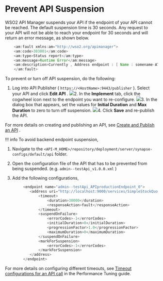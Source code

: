 # Prevent API Suspension

WSO2 API Manager suspends your API if the endpoint of your API cannot be reached. The default suspension time is 30 seconds. Any request to your API will not be able to reach your endpoint for 30 seconds and will return an error message, as shown below.

``` java
    <am:fault xmlns:am="http://wso2.org/apimanager">
    <am:code>303001</am:code>
    <am:type>Status report</am:type>
    <am:message>Runtime Error</am:message>
    <am:description>Currently , Address endpoint : [ Name : somename-AT-sometenant--test_me_APIproductionEndpoint_0 ] [ State : SUSPENDED ]</am:description>
    </am:fault>
```

To prevent or turn off API suspension, do the following:

1.  Log into API Publisher ( `https://<HostName>:9443/publisher` ). Select your API and click **Edit API** .
    ![](attachments/103333692/103333695.png)2.  In the **Implement** tab, click the cogwheel icon next to the endpoint you want to re-configure.
    ![](attachments/103333692/103333694.png)3.  In the dialog box that appears, set the values for **Initial Duration** and **Max Duration** to zero to turn off suspension.
    ![](attachments/103333692/103333693.png)4.  Click **Save** and re-publish the API.

For more details on creating and publishing an API, see [Create and Publish an API](https://docs.wso2.com/display/AM260/Create+and+Publish+an+API) .

!!! info
To avoid backend endpoint suspension,

1.  Navigate to the `<API-M_HOME>/repository/deployment/server/synapse-configs/default/api` folder.
2.  Open the configuration file of the API that has to be prevented from being suspended. (e.g. `admin--testApi_v1.0.0.xml` )
3.  Add the following configurations,

    ``` java
         <endpoint name="admin--testApi_APIproductionEndpoint_0">
            <address uri="http://localhost:9000/services/SimpleStockQuoteService">
                <timeout>
                    <duration>30000</duration>
                    <responseAction>fault</responseAction>
                </timeout>
                <suspendOnFailure>
                    <errorCodes>-1</errorCodes>
                    <initialDuration>0</initialDuration>
                    <progressionFactor>1.0</progressionFactor>
                    <maximumDuration>0</maximumDuration>
                </suspendOnFailure>
                <markForSuspension>
                    <errorCodes>-1</errorCodes>
                </markForSuspension>
            </address>
         </endpoint>
    ```


For more details on configuring different timeouts, see [Timeout configurations for an API call](Tuning-Performance_103333648.html#TuningPerformance-TimeoutconfigurationsforanAPIcall) in the Performance Tuning guide.
